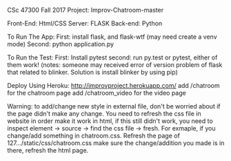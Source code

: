 CSc 47300 Fall 2017 Project: Improv-Chatroom-master

Front-End: Html/CSS
Server: FLASK
Back-end: Python

To Run The App:
First: install flask, and flask-wtf (may need create a venv mode)
Second: python application.py

To Run the Test:
First: Install pytest
second: run py.test or pytest, either of them work!
(notes: someone may received error of version problem of flask that related to blinker.
Solution is install blinker by using pip)

Deploy Using Heroku:
http://improvproject.herokuapp.com/
add /chatroom for the chatroom page
add /chatroom_video for the video page

Warning: to add/change new style in external file, don't be worried about if the page
didn't make any change. You need to refresh the css file in website in order make it work in html,
if this still didn't work, you need to inspect element -> source -> find the css file -> fresh.
For exmaple, if you change/add something in chatroom.css. Refresh the page of 127.../static/css/chatroom.css
make sure the change/addition you made is in there, refresh the html page.
